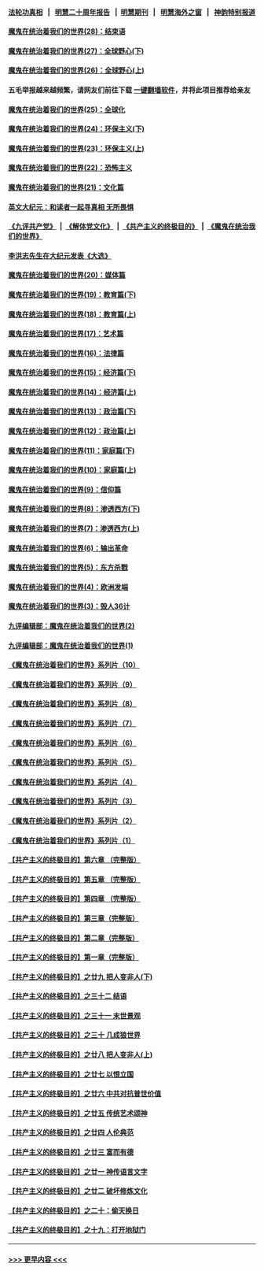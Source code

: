 #### [法轮功真相](https://github.com/gfw-breaker/truth/blob/master/README.md?t=0) &nbsp;&nbsp;|&nbsp;&nbsp; [明慧二十周年报告](https://github.com/gfw-breaker/mh-reports/blob/master/README.md?t=0) &nbsp;&nbsp;|&nbsp;&nbsp;[明慧期刊](https://github.com/gfw-breaker/mh-qikan) &nbsp;&nbsp;|&nbsp;&nbsp; [明慧海外之窗](https://github.com/gfw-breaker/mh-news/blob/master/README.md?t=0) &nbsp;&nbsp;|&nbsp;&nbsp; [神韵特别报道](https://github.com/gfw-breaker/mh-news/blob/master/shenyun.md?t=0)
#### [魔鬼在统治着我们的世界(28)：结束语](../pages/nsc422/n10936246.md?t=06230152) 
#### [魔鬼在统治着我们的世界(27)：全球野心(下)](../pages/nsc422/n10928319.md?t=06230152) 
#### [魔鬼在统治着我们的世界(26)：全球野心(上)](../pages/nsc422/n10900318.md?t=06230152) 
#### 五毛举报越来越频繁，请网友们前往下载 [一键翻墙软件](https://github.com/gfw-breaker/ssr-accounts)，并将此项目推荐给亲友
#### [魔鬼在统治着我们的世界(25)：全球化](../pages/nsc422/n10788205.md?t=06230152) 
#### [魔鬼在统治着我们的世界(24)：环保主义(下)](../pages/nsc422/n10695307.md?t=06230152) 
#### [魔鬼在统治着我们的世界(23)：环保主义(上)](../pages/nsc422/n10688613.md?t=06230152) 
#### [魔鬼在统治着我们的世界(22)：恐怖主义](../pages/nsc422/n10614727.md?t=06230152) 
#### [魔鬼在统治着我们的世界(21)：文化篇](../pages/nsc422/n10597706.md?t=06230152) 
#### [英文大纪元：和读者一起寻真相 无所畏惧](../pages/nsc422/n12542027.md?t=06230152) 
#### [《九评共产党》](https://github.com/begood0513/9ping.md/blob/master/README.md) &nbsp;|&nbsp; [《解体党文化》](../../../../jtdwh.md/blob/master/README.md)  &nbsp;|&nbsp; [《共产主义的终极目的》](../../../../gczydzjmd.md/blob/master/README.md) &nbsp;|&nbsp; [《魔鬼在统治我们的世界》](../../../../mgztzwmdsj.md/blob/master/README.md) 
#### [李洪志先生在大纪元发表《大选》](../pages/nsc422/n12534746.md?t=06230152) 
#### [魔鬼在统治着我们的世界(20)：媒体篇](../pages/nsc422/n10586579.md?t=06230152) 
#### [魔鬼在统治着我们的世界(19)：教育篇(下)](../pages/nsc422/n10564808.md?t=06230152) 
#### [魔鬼在统治着我们的世界(18)：教育篇(上)](../pages/nsc422/n10526970.md?t=06230152) 
#### [魔鬼在统治着我们的世界(17)：艺术篇](../pages/nsc422/n10499093.md?t=06230152) 
#### [魔鬼在统治着我们的世界(16)：法律篇](../pages/nsc422/n10485969.md?t=06230152) 
#### [魔鬼在统治着我们的世界(15)：经济篇(下)](../pages/nsc422/n10469975.md?t=06230152) 
#### [魔鬼在统治着我们的世界(14)：经济篇(上)](../pages/nsc422/n10457370.md?t=06230152) 
#### [魔鬼在统治着我们的世界(13)：政治篇(下)](../pages/nsc422/n10448270.md?t=06230152) 
#### [魔鬼在统治着我们的世界(12)：政治篇(上)](../pages/nsc422/n10444576.md?t=06230152) 
#### [魔鬼在统治着我们的世界(11)：家庭篇(下)](../pages/nsc422/n10440961.md?t=06230152) 
#### [魔鬼在统治着我们的世界(10)：家庭篇(上)](../pages/nsc422/n10435448.md?t=06230152) 
#### [魔鬼在统治着我们的世界(9)：信仰篇](../pages/nsc422/n10432159.md?t=06230152) 
#### [魔鬼在统治着我们的世界(8)：渗透西方(下)](../pages/nsc422/n10429603.md?t=06230152) 
#### [魔鬼在统治着我们的世界(7)：渗透西方(上)](../pages/nsc422/n10426013.md?t=06230152) 
#### [魔鬼在统治着我们的世界(6)：输出革命](../pages/nsc422/n10421536.md?t=06230152) 
#### [魔鬼在统治着我们的世界(5)：东方杀戮](../pages/nsc422/n10417707.md?t=06230152) 
#### [魔鬼在统治着我们的世界(4)：欧洲发端](../pages/nsc422/n10414890.md?t=06230152) 
#### [魔鬼在统治着我们的世界(3)：毁人36计](../pages/nsc422/n10411583.md?t=06230152) 
#### [九评编辑部：魔鬼在统治着我们的世界(2)](../pages/nsc422/n10410036.md?t=06230152) 
#### [九评编辑部：魔鬼在统治着我们的世界(1)](../pages/nsc422/n10406825.md?t=06230152) 
#### [《魔鬼在统治着我们的世界》系列片（10）](../pages/nsc422/n12292670.md?t=06230152) 
#### [《魔鬼在统治着我们的世界》系列片（9）](../pages/nsc422/n12290859.md?t=06230152) 
#### [《魔鬼在统治着我们的世界》系列片（8）](../pages/nsc422/n12287445.md?t=06230152) 
#### [《魔鬼在统治着我们的世界》系列片（7）](../pages/nsc422/n12283425.md?t=06230152) 
#### [《魔鬼在统治着我们的世界》系列片（6）](../pages/nsc422/n12282314.md?t=06230152) 
#### [《魔鬼在统治着我们的世界》系列片（5）](../pages/nsc422/n12281419.md?t=06230152) 
#### [《魔鬼在统治着我们的世界》系列片（4）](../pages/nsc422/n12274024.md?t=06230152) 
#### [《魔鬼在统治着我们的世界》系列片（3）](../pages/nsc422/n12271322.md?t=06230152) 
#### [《魔鬼在统治着我们的世界》系列片（2）](../pages/nsc422/n12269049.md?t=06230152) 
#### [《魔鬼在统治着我们的世界》系列片（1）](../pages/nsc422/n12267575.md?t=06230152) 
#### [【共产主义的终极目的】第六章 （完整版）](../pages/nsc422/n11428913.md?t=06230152) 
#### [【共产主义的终极目的】第五章 （完整版）](../pages/nsc422/n11428912.md?t=06230152) 
#### [【共产主义的终极目的】第四章 （完整版）](../pages/nsc422/n11428907.md?t=06230152) 
#### [【共产主义的终极目的】第三章（完整版）](../pages/nsc422/n11428848.md?t=06230152) 
#### [【共产主义的终极目的】第二章（完整版）](../pages/nsc422/n11428831.md?t=06230152) 
#### [【共产主义的终极目的】第一章（完整版）](../pages/nsc422/n11417651.md?t=06230152) 
#### [【共产主义的终极目的】之廿九 把人变非人(下)](../pages/nsc422/n11344140.md?t=06230152) 
#### [【共产主义的终极目的】之三十二 结语](../pages/nsc422/n11360535.md?t=06230152) 
#### [【共产主义的终极目的】之三十一 末世景观](../pages/nsc422/n11351129.md?t=06230152) 
#### [【共产主义的终极目的】之三十 几成狼世界](../pages/nsc422/n11348280.md?t=06230152) 
#### [【共产主义的终极目的】之廿八 把人变非人(上)](../pages/nsc422/n11340492.md?t=06230152) 
#### [【共产主义的终极目的】之廿七 以恨立国](../pages/nsc422/n11336944.md?t=06230152) 
#### [【共产主义的终极目的】之廿六 中共对抗普世价值](../pages/nsc422/n11324785.md?t=06230152) 
#### [【共产主义的终极目的】之廿五 传统艺术颂神](../pages/nsc422/n11296396.md?t=06230152) 
#### [【共产主义的终极目的】之廿四 人伦典范](../pages/nsc422/n11296397.md?t=06230152) 
#### [【共产主义的终极目的】之廿三 富而有德](../pages/nsc422/n11283598.md?t=06230152) 
#### [【共产主义的终极目的】之廿一 神传语言文字](../pages/nsc422/n11263265.md?t=06230152) 
#### [【共产主义的终极目的】之廿二 破坏修炼文化](../pages/nsc422/n11245728.md?t=06230152) 
#### [【共产主义的终极目的】之二十：偷天换日](../pages/nsc422/n11238846.md?t=06230152) 
#### [【共产主义的终极目的】之十九：打开地狱门](../pages/nsc422/n11206376.md?t=06230152) 

----
#### [ >>> 更早内容 <<< ](../indexes/nsc422-earlier.md)
